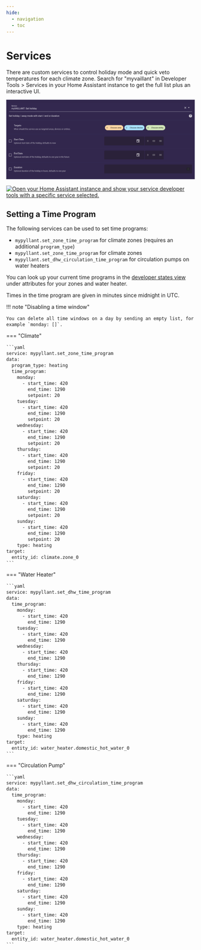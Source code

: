 ```yaml
---
hide:
  - navigation
  - toc
---
```


# Services

There are custom services to control holiday mode and quick veto temperatures for each climate zone.
Search for "myvaillant" in Developer Tools > Services in your Home Assistant instance to get the full list plus an interactive UI.

![Services Screenshot](assets/services-screenshot.png)

[![Open your Home Assistant instance and show your service developer tools with a specific service selected.](https://my.home-assistant.io/badges/developer_call_service.svg)](https://my.home-assistant.io/redirect/developer_call_service/?service=mypyllant.set_holiday)

## Setting a Time Program

The following services can be used to set time programs:

* `mypyllant.set_zone_time_program` for climate zones (requires an additional `program_type`)
* `mypyllant.set_zone_time_program` for climate zones
* `mypyllant.set_dhw_circulation_time_program` for circulation pumps on water heaters

You can look up your current time programs in the [developer states view](https://my.home-assistant.io/redirect/developer_states/)
under attributes for your zones and water heater.

Times in the time program are given in minutes since midnight in UTC.

!!! note "Disabling a time window"

    You can delete all time windows on a day by sending an empty list, for example `monday: []`.

=== "Climate"

    ```yaml
    service: mypyllant.set_zone_time_program
    data:
      program_type: heating
      time_program:
        monday:
          - start_time: 420
            end_time: 1290
            setpoint: 20
        tuesday:
          - start_time: 420
            end_time: 1290
            setpoint: 20
        wednesday:
          - start_time: 420
            end_time: 1290
            setpoint: 20
        thursday:
          - start_time: 420
            end_time: 1290
            setpoint: 20
        friday:
          - start_time: 420
            end_time: 1290
            setpoint: 20
        saturday:
          - start_time: 420
            end_time: 1290
            setpoint: 20
        sunday:
          - start_time: 420
            end_time: 1290
            setpoint: 20
        type: heating
    target:
      entity_id: climate.zone_0
    ```

=== "Water Heater"

    ```yaml
    service: mypyllant.set_dhw_time_program
    data:
      time_program:
        monday:
          - start_time: 420
            end_time: 1290
        tuesday:
          - start_time: 420
            end_time: 1290
        wednesday:
          - start_time: 420
            end_time: 1290
        thursday:
          - start_time: 420
            end_time: 1290
        friday:
          - start_time: 420
            end_time: 1290
        saturday:
          - start_time: 420
            end_time: 1290
        sunday:
          - start_time: 420
            end_time: 1290
        type: heating
    target:
      entity_id: water_heater.domestic_hot_water_0
    ```

=== "Circulation Pump"

    ```yaml
    service: mypyllant.set_dhw_circulation_time_program
    data:
      time_program:
        monday:
          - start_time: 420
            end_time: 1290
        tuesday:
          - start_time: 420
            end_time: 1290
        wednesday:
          - start_time: 420
            end_time: 1290
        thursday:
          - start_time: 420
            end_time: 1290
        friday:
          - start_time: 420
            end_time: 1290
        saturday:
          - start_time: 420
            end_time: 1290
        sunday:
          - start_time: 420
            end_time: 1290
        type: heating
    target:
      entity_id: water_heater.domestic_hot_water_0
    ```